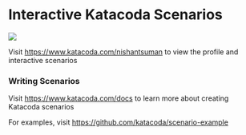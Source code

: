 # Interactive Katacoda Scenarios

[![](http://shields.katacoda.com/katacoda/nishantsuman/count.svg)](https://www.katacoda.com/nishantsuman "Get your profile on Katacoda.com")

Visit https://www.katacoda.com/nishantsuman to view the profile and interactive scenarios

### Writing Scenarios
Visit https://www.katacoda.com/docs to learn more about creating Katacoda scenarios

For examples, visit https://github.com/katacoda/scenario-example
